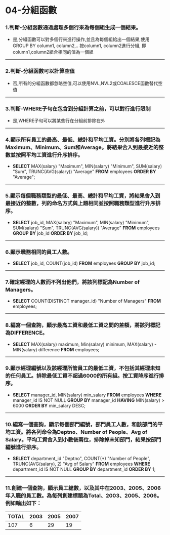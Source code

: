 # 04-分組函數
### 1.判斷-分組函數通過處理多個行來為每個組生成一個結果。
- 是,分組函數可以對多個行來進行操作,並且為每個組給出一個結果,使用GROUP BY column1, column2,.. 按column1, column2進行分組, 即column1,column2組合相同的值為一個組
---
### 2.判斷-分組函數可以計算空值
- 否,所有的分組函數都忽略空值,可以使用NVL,NVL2或COALESCE函數替代空值
---
### 3.判斷-WHERE子句在包含到分組計算之前，可以對行進行限制
- 是,WHERE子句可以將某些行在分組前排除在外
---
### 4.顯示所有員工的最高、最低、總計和平均工資。分別將各列標記為Maximum、Minimum、Sum和Average。將結果舍入到最接近的整數並按照平均工資進行升序排序。
- **SELECT** MAX(salary) "Maximum", MIN(salary) "Minimum", SUM(salary) "Sum", TRUNC(AVG(salary)) "Average" **FROM** employees **ORDER BY** "Average";
---
### 5.顯示每個職務類型的最低、最高、總計和平均工資，將結果舍入到最接近的整數，列的命名方式與上題相同並按照職務類型進行升序排序。
- **SELECT** job_id, MAX(salary) "Maximum", MIN(salary) "Minimum", SUM(salary) "Sum", TRUNC(AVG(salary)) "Average" **FROM** employees **GROUP BY** job_id **ORDER BY** job_id;
---
### 6.顯示職務相同的員工人數。
- **SELECT** job_id, COUNT(job_id) **FROM** employees **GROUP BY** job_id;
---
### 7.確定經理的人數而不列出他們，將該列標記為Number of Managers。
- **SELECT** COUNT(DISTINCT manager_id) "Number of Managers" **FROM** employees;
---
### 8.編寫一個查詢，顯示最高工資和最低工資之間的差額，將該列標記為DIFFERENCE。
- **SELECT** MAX(salary) maximum, Min(salary) minimum, MAX(salary) - MIN(salary) difference **FROM** employees;
---
### 9.顯示經理編號以及該經理所管員工的最低工資，不包括其經理未知的任何員工。排除最低工資不超過6000的所有組。按工資降序進行排序。
- **SELECT** manager_id, MIN(salary) min_salary **FROM** employees **WHERE** manager_id IS NOT NULL **GROUP BY** manager_id **HAVING** MIN(salary) > 6000 **ORDER BY** min_salary DESC;
---
### 10.編寫一個查詢，顯示每個部門編號，部門員工人數，和該部門的平均工資。將各列命令為Deptno、Number of People、Avg of Salary。平均工資舍入到小數後兩位，排除掉未知部門，結果按部門編號進行排序。
- **SELECT** department_id "Deptno", COUNT(*) "Number of People", TRUNC(AVG(salary), 2) "Avg of Salary" **FROM** employees **WHERE** department_id IS NOT NULL **GROUP BY** department_id **ORDER BY** 1;
---
### 11.創建一個查詢，顯示員工總數，以及其中在2003、2005、2006年入職的員工數。為每列創建標題為Total、2003、2005、2006。例如輸出如下：
| TOTAL | 2003 | 2005 | 2007 |
| ----- | ---- | ---- | ---- |
| 107   | 6    | 29   | 19   |

